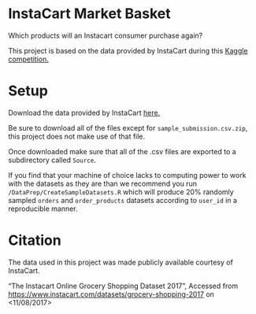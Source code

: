 # InstaCart Market Basket
Which products will an Instacart consumer purchase again?

This project is based on the data provided by InstaCart during this [Kaggle competition.](https://www.kaggle.com/c/instacart-market-basket-analysis)

# Setup
Download the data provided by InstaCart [here.](https://www.kaggle.com/c/instacart-market-basket-analysis/data)

Be sure to download all of the files except for `sample_submission.csv.zip`, this project does not make use of that file.

Once downloaded make sure that all of the .csv files are exported to a subdirectory called `Source`.

If you find that your machine of choice lacks to computing power to work with the datasets as they are than we recommend you run `/DataPrep/CreateSampleDatasets.R` which will produce 20% randomly sampled `orders` and `order_products` datasets according to `user_id` in a reproducible manner.

# Citation

The data used in this project was made publicly available courtesy of InstaCart.

“The Instacart Online Grocery Shopping Dataset 2017”, Accessed from https://www.instacart.com/datasets/grocery-shopping-2017 on <11/08/2017>